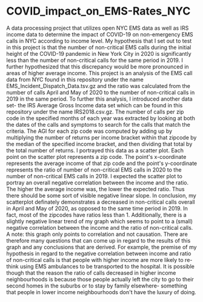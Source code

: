 # COVID_impact_on_EMS-Rates_NYC
A data processing project that utilizes open NYC EMS data as well as IRS income data to determine the impact of COVID-19 on non-emergency EMS calls in NYC according to income level.
My hypothesis that I set out to test in this project is that the number of non-critical EMS calls during the initial height of the  COVID-19 pandemic in New York City in 2020 is significantly less than the number of non-critical calls for the same period in 2019. I further hypothesized that this discrepancy would be more pronounced in areas of higher average income.
	This project is an analysis of the EMS call data from NYC found in this repository under the name EMS_Incident_Dispatch_Data.tsv.gz and the ratio was calculated from the number of calls April and May of 2020 to the number of non-critical calls in 2019 in the same period. To further this analysis, I introduced another data set- the IRS Average Gross Income data set which can be found in this repository under the name IRS2018.csv.gz. The number of calls per zip code in the specified months of each year was extracted by looking at both the dates of the calls and symptoms to search for the calls that match the criteria. The AGI for each zip code was computed by adding up by multiplying the number of returns per income bracket within that zipcode by the median of the specified income bracket, and then dividing that total by the total number of returns. I portrayed this data as a scatter plot. Each point on the scatter plot represents a zip code. The point's x-coordinate represents the average income of that zip code and the point's y-coordinate represents the ratio of number of non-critical EMS calls in 2020 to the number of non-critical EMS calls in 2019.
	I expected the scatter plot to portray an overall negative correlation between the income and the ratio. The higher the average income was, the lower the expected ratio. Thus there should be some sort of visible negative linear slope.
	In conclusion, my scatterplot definately demonstrates a decreased in non-critical calls overall in April and May of 2020, as opposed to the same time period in 2019. In fact, most of the zipcodes have ratios less than 1. Additionally, there is a slightly negative linear trend of my graph which seems to point to a (small) negative correlation between the income and the ratio of non-critical calls.
	A note: this graph only points to correlation and not causation. There are therefore many questions that can come up in regard to the results of this graph and any conclusions that are derived. For example, the premise of my hypothesis in regard to the negative correlation between income and ratio of non-critical calls is that people with higher income are more likely to re-think using EMS ambulances to be transported to the hospital. It is possible though that the reason the ratio of calls decreased in higher income neighbourhoods is because those people actually left the city to go to their second homes in the suburbs or to stay by family elsewhere- something that people in lower income neighbourhoods don't have the luxury of doing.

